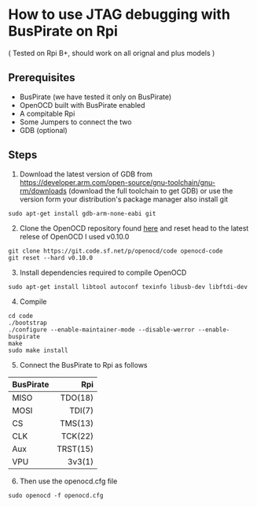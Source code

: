 How to use JTAG debugging with BusPirate on Rpi 
===
( Tested on Rpi B+, should work on all orignal and plus models )

Prerequisites
---
* BusPirate (we have tested it only on BusPirate)
* OpenOCD built with BusPirate enabled
* A compitable Rpi
* Some Jumpers to connect the two
* GDB (optional)

Steps
---
1. Download the latest version of GDB from https://developer.arm.com/open-source/gnu-toolchain/gnu-rm/downloads
(download the full toolchain to get GDB)
or use the version form your distribution's package manager also install git
```
sudo apt-get install gdb-arm-none-eabi git
```

2. Clone the OpenOCD repository found [here](https://sourceforge.net/p/openocd/code/ci/master/tree/) and reset head to the latest relese of OpenOCD I used v0.10.0
```
git clone https://git.code.sf.net/p/openocd/code openocd-code
git reset --hard v0.10.0
```
3. Install dependencies required to compile OpenOCD
```
sudo apt-get install libtool autoconf texinfo libusb-dev libftdi-dev
```
4. Compile
```
cd code
./bootstrap
./configure --enable-maintainer-mode --disable-werror --enable-buspirate
make
sudo make install
```
5. Connect the BusPirate to Rpi as follows

|BusPirate| Rpi |
| ----- | -----:|
| MISO	| TDO(18)|
| MOSI	| TDI(7)|
| CS	| TMS(13)|
| CLK	| TCK(22)|
| Aux	| TRST(15)|
| VPU	| 3v3(1)|

6. Then use the openocd.cfg file
```
sudo openocd -f openocd.cfg
```
